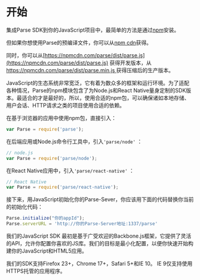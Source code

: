 # 开始

集成Parse SDK到你的JavaScript项目中，最简单的方法是通过[npm](https://npmjs.org/parse)安装。

但如果你想使用Parse的预编译文件，你可以从[npm cdn](https://npmcdn.com/)获得。

同时，你可以从[https://npmcdn.com/parse/dist/parse.js](https://npmcdn.com/parse/dist/parse.js) 获得开发版本，从[https://npmcdn.com/parse/dist/parse.min.js ](https://npmcdn.com/parse/dist/parse.min.js)获得压缩后的生产版本。

JavaScript的生态系统非常宽泛，它有着为数众多的框架和运行环境。为了适配各种情况，Parse的npm模块包含了为Node.js和React Native量身定制的SDK版本。最适合的才是最好的，所以，使用合适的npm包，可以确保诸如本地存储、用户会话、HTTP请求之类的项目使用合适的依赖。

在基于浏览器的应用中使用npm包，直接引入：

```js
var Parse = require('parse');
```

在后端应用或Node.js命令行工具中，引入`'parse/node'` ：

```js
// node.js
var Parse = require('parse/node');
```

在React Native应用中，引入`'parse/react-native'` ：

```js
// React Native
var Parse = require('parse/react-native');
```

接下来，用JavaScript初始化你的Parse-Sever，你应该用下面的代码替换你当前的初始化代码：

```js
Parse.initialize("你的appId");
Parse.serverURL = 'http://你的Parse-Server地址:1337/parse'
```

我们的JavaScript SDK 最初是基于广受欢迎的Backbone.js框架，它提供了灵活的API，允许你配置你喜欢的JS库。我们的目标是最小化配置，以便你快速开始构建你的JavaScript和HTML5应用。

我们的SDK支持Firefox 23+，Chrome 17+，Safari 5+和IE 10。 IE 9仅支持使用HTTPS托管的应用程序。

